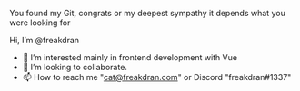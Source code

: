 You found my Git, congrats or my deepest sympathy it depends what you were looking for

Hi, I’m @freakdran
- 👀 I’m interested mainly in frontend development with Vue
- 💞️ I’m looking to collaborate.
- 📫 How to reach me "cat@freakdran.com" or Discord "freakdran#1337"

